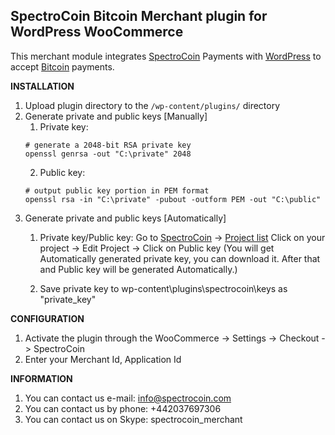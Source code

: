 SpectroCoin Bitcoin Merchant plugin for WordPress WooCommerce
---------------

This merchant module integrates [SpectroCoin](https://spectrocoin.com/) Payments with [WordPress](https://wordpress.org/) to accept [Bitcoin](https://bitcoin.org) payments.

**INSTALLATION**

1. Upload plugin directory to the `/wp-content/plugins/` directory
2. Generate private and public keys [Manually]
    1. Private key:
    ```shell
    # generate a 2048-bit RSA private key
    openssl genrsa -out "C:\private" 2048
    ```
    2. Public key:
    ```shell
    # output public key portion in PEM format
    openssl rsa -in "C:\private" -pubout -outform PEM -out "C:\public"
    ```
3. Generate private and public keys [Automatically]
	1. Private key/Public key:
	Go to [SpectroCoin](https://spectrocoin.com/) -> [Project list](https://spectrocoin.com/en/merchant/api/list.html)
	Click on your project  -> Edit Project -> Click on Public key (You will get Automatically generated private key, you can download it. After that and Public key will be generated Automatically.)
    
	4. Save private key to wp-content\plugins\spectrocoin\keys as "private_key"

**CONFIGURATION**

1. Activate the plugin through the WooCommerce -> Settings -> Checkout -> SpectroCoin
2. Enter your Merchant Id, Application Id

**INFORMATION** 

1. You can contact us e-mail: info@spectrocoin.com 
2. You can contact us by phone: +442037697306
3. You can contact us on Skype: spectrocoin_merchant